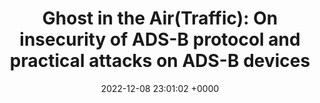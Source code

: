---
title: "Ghost in the Air(Traffic): On insecurity of ADS-B protocol and practical attacks on ADS-B devices"
link: "https://www.s3.eurecom.fr/docs/bh12us_costin.pdf"
date: "2022-12-08 23:01:02 +0000"
---